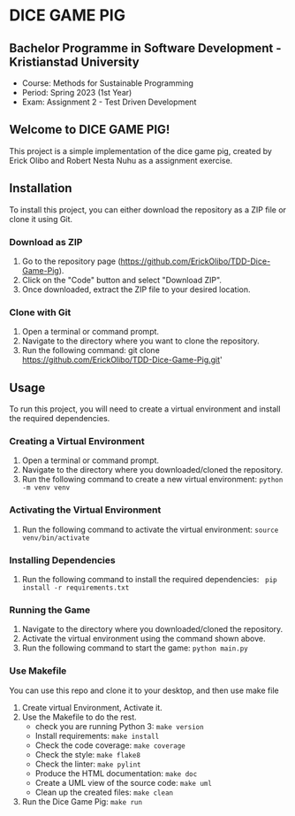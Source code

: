 # DICE GAME PIG

## Bachelor Programme in Software Development - Kristianstad University
- Course: Methods for Sustainable Programming
- Period: Spring 2023 (1st Year)
- Exam: Assignment 2 - Test Driven Development

## Welcome to DICE GAME PIG!
This project is a simple implementation of the dice game pig, created by Erick Olibo and Robert Nesta Nuhu as a assignment exercise.

## Installation
To install this project, you can either download the repository as a ZIP file or clone it using Git.

### Download as ZIP
1. Go to the repository page (https://github.com/ErickOlibo/TDD-Dice-Game-Pig).
2. Click on the "Code" button and select "Download ZIP".
3. Once downloaded, extract the ZIP file to your desired location.

### Clone with Git
1. Open a terminal or command prompt.
2. Navigate to the directory where you want to clone the repository.
3. Run the following command: git clone https://github.com/ErickOlibo/TDD-Dice-Game-Pig.git' 


## Usage
To run this project, you will need to create a virtual environment and install the required dependencies.

### Creating a Virtual Environment
1. Open a terminal or command prompt.
2. Navigate to the directory where you downloaded/cloned the repository.
3. Run the following command to create a new virtual environment:
```python -m venv venv```


### Activating the Virtual Environment
1. Run the following command to activate the virtual environment:
```source venv/bin/activate```

### Installing Dependencies
1. Run the following command to install the required dependencies:
``` pip install -r requirements.txt```


### Running the Game
1. Navigate to the directory where you downloaded/cloned the repository.
2. Activate the virtual environment using the command shown above.
3. Run the following command to start the game:
```python main.py```

### Use Makefile
You can use this repo and clone it to your desktop, and then use make file
1. Create virtual Environment, Activate it.
2. Use the Makefile to do the rest.
    * check you are running Python 3:  ```make version```
    * Install requirements: ```make install```
    * Check the code coverage: ```make coverage```
    * Check the style: ```make flake8```
    * Check the linter: ```make pylint```
    * Produce the HTML documentation: ```make doc```
    * Create a UML view of the source code: ```make uml```
    * Clean up the created files: ```make clean```
3. Run the Dice Game Pig: ```make run```
